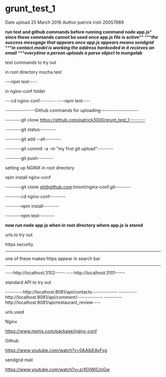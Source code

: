 # grunt_test_1

Date upload
25 March 2016
Author 
patrick irish 20057889

********run test and github commands before running command node app.js*********
********since these commands cannot be used once app.js file is active**********
********the success messgage that appears once app.js appears means sendgrid*****
********in contact.model is working the address hardcoded in it recieves an email*****
********everytime a person uploads a parse object to mongolab*****


test commands to try out

in root directory mocha test

---npm test----

in nginx-conf folder

---cd nginx-conf--------
----npm test----

---------------Github commands for uploading-------------------

--------git clone https://github.com/patrick3000/grunt_test_1--------

--------git status--------

--------git add --all--------

--------git commit -a -m "my first git upload"--------

--------git push--------

setting up NGINX in root directory

npm install nginx-conf

--------git clone git@github.com:tmont/nginx-conf.git--------

--------cd nginx-conf--------

--------npm install--------

--------npm test--------



******now run node app.js when in root directory where app.js is stored******

urls to try out

https security

*****
one of these makes https appear in search bar
*****

----http://localhost:3102-----
----http://localhost:3101-----

standard API to try out

---------http://localhost:8081/api/contacts-------------
---------http://localhost:8081/api/comment/-------------
---------http://localhost:8081/api/restaurant_review----


urls used

Nginx

https://www.npmjs.com/package/nginx-conf

Github

https://www.youtube.com/watch?v=0AAIbEAyFxg

sendgrid mail

https://www.youtube.com/watch?v=zrXOjWICmGw



